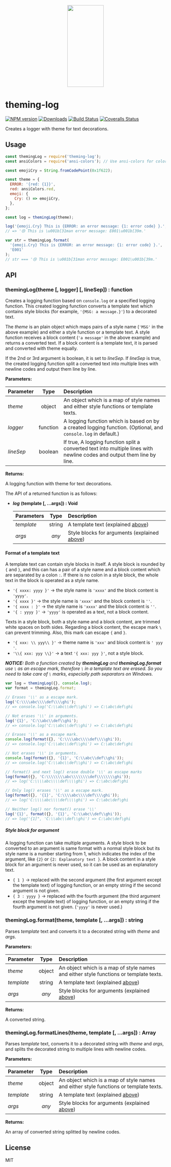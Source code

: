 <p align="center">
  <a href="http://gulpjs.com">
    <img height="257" width="114" src="https://raw.githubusercontent.com/gulpjs/artwork/master/gulp-2x.png">
  </a>
</p>

# theming-log

[![NPM version][npm-image]][npm-url] [![Downloads][downloads-image]][npm-url] [![Build Status][ci-image]][ci-url] [![Coveralls Status][coveralls-image]][coveralls-url]

Creates a logger with theme for text decorations.

## Usage

```js
const themingLog = require('theming-log');
const ansiColors = require('ansi-colors'); // Use ansi-colors for coloring in this example.

const emojiCry = String.fromCodePoint(0x1f622);

const theme = {
  ERROR: '{red: {1}}',
  red: ansiColors.red,
  emoji: {
    Cry: () => emojiCry,
  },
};

const log = themingLog(theme);

log('{emoji.Cry} This is {ERROR: an error message: {1: error code} }.', 'E001');
// => '😢 This is \u001b[31man error message: E001\u001b[39m.'

var str = themingLog.format(
  '{emoji.Cry} This is {ERROR: an error message: {1: error code} }.',
  'E001'
);
// str === '😢 This is \u001b[31man error message: E001\u001b[39m.'
```

## API

### themingLog(theme [, logger] [, lineSep]) : function

Creates a logging function based on `console.log` or a specified logging function. This created logging function converts a template text which contains style blocks (for example, `'{MSG: a message.}'`) to a decorated text.

The _theme_ is an plain object which maps pairs of a style name (`'MSG'` in the above example) and either a style function or a template text.
A style function receives a block content (`'a message'` in the above example) and returns a converted text.
If a block content is a template text, it is parsed and converted with theme equally.

If the 2nd or 3rd argument is boolean, it is set to _lineSep_.
If _lineSep_ is true, the created logging function split a converted text into multiple lines with newline codes and output them line by line.

**Parameters:**

| Parameter |   Type   | Description                                                                                                             |
| :-------- | :------: | :---------------------------------------------------------------------------------------------------------------------- |
| _theme_   |  object  | An object which is a map of style names and either style functions or template texts.                                   |
| _logger_  | function | A logging function which is based on by a created logging function. (Optional, and `console.log` in default.)           |
| _lineSep_ | boolean  | If true, A logging function split a converted text into multiple lines with newline codes and output them line by line. |

**Returns:**

A logging function with theme for text decorations.

The API of a returned function is as follows:

- **_log_** **(template [, ...args]) : Void**

  | Parameters |  Type  | Description                                               |
  | :--------- | :----: | :-------------------------------------------------------- |
  | _template_ | string | A template text (explained [above][template])             |
  | _args_     | _any_  | Style blocks for arguments (explained [above][arguments]) |

#### Format of a template text

A template text can contain style blocks in itself.
A style block is rounded by `{` and `}`, and this can has a pair of a style name and a block content which are separated by a colon `:`.
If there is no colon in a style block, the whole text in the block is operated as a style name.

- `'{ xxxx: yyyy }'` → the style name is `'xxxx'` and the block content is `'yyyy'`.
- `'{ xxxx }'` → the style name is `'xxxx'` and the block content is `''`.
- `'{ xxxx : }'` → the style name is `'xxxx'` and the block content is `''`.
- `'{ : yyyy }'` → `'yyyy'` is operated as a text, not a block content.

Texts in a style block, both a style name and a block content, are trimmed white spaces on both sides.
Regarding a block content, the escape mark `\` can prevent trimming.
Also, this mark can escape `{` and `}`.

- `'{ xxx: \\ yyy\\ }'` → theme name is `'xxx'` and block content is `' yyy '`.
- `'\\{ xxx: yyy \\}'` → a text `'{ xxx: yyy }'`, not a style block.

**_NOTICE:_** _Both a function created by **themingLog** and **themingLog.format** use `\` as an escape mark, therefore `\` in a template text are erased.
So you need to take care of `\` marks, especially path separators on Windows._

```js
var log = themingLog({}, console.log);
var format = themingLog.format;

// Erases '\\' as a escape mark.
log('C:\\\\abc\\\\def\\\\ghi');
// => console.log('C:\\abc\\def\\ghi') => C:\abc\def\ghi

// Not erases '\\' in arguments.
log('{1}', 'C:\\abc\\def\\ghi');
// => console.log('C:\\abc\\def\\ghi') => C:\abc\def\ghi

// Erases '\\' as a escape mark.
console.log(format({}, 'C:\\\\abc\\\\def\\\\ghi'));
// => console.log('C:\\abc\\def\\ghi') => C:\abc\def\ghi

// Not erases '\\' in arguments.
console.log(format({}, '{1}', 'C:\\abc\\def\\ghi'));
// => console.log('C:\\abc\\def\\ghi') => C:\abc\def\ghi

// format() and next log() erase double '\\' as escape marks
log(format({}, 'C:\\\\\\\\abc\\\\\\\\def\\\\\\\\ghi'));
// => log('C:\\\\abc\\\\def\\\\ghi') => C:\abc\def\ghi

// Only log() erases '\\' as a escape mark.
log(format({}, '{1}', 'C:\\\\abc\\\\def\\\\ghi'));
// => log('C:\\\\abc\\\\def\\\\ghi') => C:\abc\def\ghi

// Neither log() nor format() erase '\\'
log('{1}', format({}, '{1}', 'C:\\abc\\def\\ghi'));
// => log('{1]", 'C:\\abc\\def\\ghi') => C:\abc\def\ghi
```

##### Style block for argument

A logging function can take multiple arguments.
A style block to be converted to an argument is same format with a normal style block but its style name is a number starting from 1, which indicates the index of the argument, like `{2}` or `{2: Explanatory text }`. A block content in a style block for an argument is never used, so it can be used as an explanatory text.

- `{ 1 }` → replaced with the second argument (the first argument except the template text) of logging function, or an empty string if the second argument is not given.
- `{ 3 : yyyy }` → replaced with the fourth argument (the third argument except the template text) of logging function, or an empty string if the fourth argument is not given. (`'yyyy'` is never used.)

### themingLog.format(theme, template [, ...args]) : string

Parses _template_ text and converts it to a decorated string with _theme_ and _args_.

**Parameters:**

| Parameter  |  Type  | Description                                                                           |
| :--------- | :----: | :------------------------------------------------------------------------------------ |
| _theme_    | object | An object which is a map of style names and either style functions or template texts. |
| _template_ | string | A template text (explained [above][template])                                         |
| _args_     | _any_  | Style blocks for arguments (explained [above][arguments])                             |

**Returns:**

A converted string.

### themingLog.formatLines(theme, template [, ...args]) : Array

Parses _template_ text, converts it to a decorated string with _theme_ and _args_, and splits the decorated string to multiple lines with newline codes.

**Parameters:**

| Parameter  |  Type  | Description                                                                           |
| :--------- | :----: | :------------------------------------------------------------------------------------ |
| _theme_    | object | An object which is a map of style names and either style functions or template texts. |
| _template_ | string | A template text (explained [above][template])                                         |
| _args_     | _any_  | Style blocks for arguments (explained [above][arguments])                             |

**Returns:**

An array of converted string splitted by newline codes.

## License

MIT

<!-- prettier-ignore-start -->
[downloads-image]: https://img.shields.io/npm/dm/theming-log.svg?style=flat-square
[npm-url]: https://www.npmjs.com/package/theming-log
[npm-image]: https://img.shields.io/npm/v/theming-log.svg?style=flat-square

[ci-url]: https://github.com/gulpjs/theming-log/actions?query=workflow:dev
[ci-image]: https://img.shields.io/github/workflow/status/gulpjs/theming-log/dev?style=flat-square

[coveralls-url]: https://coveralls.io/r/gulpjs/theming-log
[coveralls-image]: https://img.shields.io/coveralls/gulpjs/theming-log/master.svg?style=flat-square
<!-- prettier-ignore-end -->

<!-- prettier-ignore-start -->
[template]: #format-of-a-template-text
[arguments]: #style-block-for-argument
<!-- prettier-ignore-end -->

